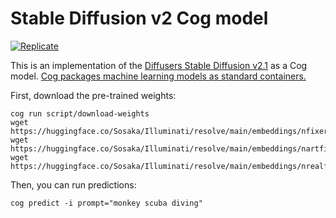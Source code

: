 # Stable Diffusion v2 Cog model

[![Replicate](https://replicate.com/stability-ai/stable-diffusion/badge)](https://replicate.com/stability-ai/stable-diffusion) 

This is an implementation of the [Diffusers Stable Diffusion v2.1](https://huggingface.co/stabilityai/stable-diffusion-2-1) as a Cog model. [Cog packages machine learning models as standard containers.](https://github.com/replicate/cog)

First, download the pre-trained weights:

    cog run script/download-weights
    wget https://huggingface.co/Sosaka/Illuminati/resolve/main/embeddings/nfixer.pt
    wget https://huggingface.co/Sosaka/Illuminati/resolve/main/embeddings/nartfixer.pt
    wget https://huggingface.co/Sosaka/Illuminati/resolve/main/embeddings/nrealfixer.pt

Then, you can run predictions:

    cog predict -i prompt="monkey scuba diving"
